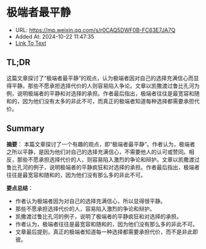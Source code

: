 # 极端者最平静
- URL: https://mp.weixin.qq.com/s/r0CAQ5DWF0B-FC63E7JA7Q
- Added At: 2024-10-22 11:47:35
- [Link To Text](2024-10-22-极端者最平静_raw.md)

## TL;DR
这篇文章探讨了“极端者最平静”的观点，认为极端者因对自己的选择充满信心而显得平静。那些不愿承担选择代价的人则容易陷入争论。文章以凯撒渡过鲁比孔河为例，说明极端者的平静和对选择的承担。作者最后指出，极端者往往是最宽容和随和的，因为他们没有太多的非此不可，而真正的极端者知道每种选择都需要承担代价。

## Summary
**摘要**：
本篇文章探讨了一个有趣的观点，即“极端者最平静”。作者认为，极端者之所以平静，是因为他们对自己的选择充满信心，不需要他人的认可或赞同。相反，那些不愿承担选择代价的人，则容易陷入激烈的争论和辩护。文章以凯撒渡过鲁比孔河的例子，说明极端者的平静疯狂和对选择的承担。作者最后指出，极端者往往是最宽容和随和的，因为他们没有那么多的非此不可。

**要点总结**：
- 作者认为极端者因为对自己的选择充满信心，所以显得很平静。
- 那些不愿承担选择代价的人，容易陷入激烈的争论和辩护。
- 凯撒渡过鲁比孔河的例子，说明了极端者的平静疯狂和对选择的承担。
- 作者认为，极端者往往是最宽容和随和的，因为他们没有那么多的非此不可。
- 文章最后提到，真正的极端者知道每一种选择都需要承担代价，而不是非此即彼。
